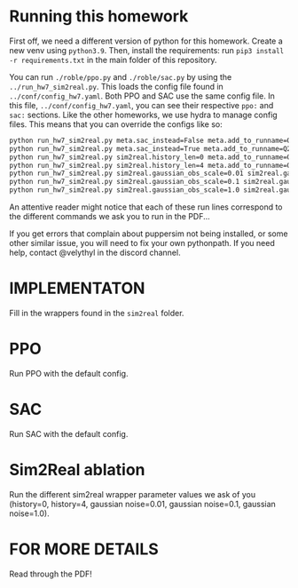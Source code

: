 # Running this homework

First off, we need a different version of python for this homework.
Create a new venv using `python3.9`. 
Then, install the requirements: run `pip3 install -r requirements.txt` in the main folder of this repository.

You can run `./roble/ppo.py` and `./roble/sac.py` by using the `../run_hw7_sim2real.py`. 
This loads the config file found in `../conf/config_hw7.yaml`.
Both PPO and SAC use the same config file. In this file, `../conf/config_hw7.yaml`, you can see their respective `ppo:` and `sac:` sections.
Like the other homeworks, we use hydra to manage config files. This means that you can override the configs like so:

```bash
python run_hw7_sim2real.py meta.sac_instead=False meta.add_to_runname=Q2.1    # Part 2.1
python run_hw7_sim2real.py meta.sac_instead=True meta.add_to_runname=Q2.2     # Part 2.2
python run_hw7_sim2real.py sim2real.history_len=0 meta.add_to_runname=Q3h0    # Part 3
python run_hw7_sim2real.py sim2real.history_len=4 meta.add_to_runname=Q3h4    # Part 3
python run_hw7_sim2real.py sim2real.gaussian_obs_scale=0.01 sim2real.gaussian_act_scale=0.01 meta.add_to_runname=Q3g0.0 # Part 3
python run_hw7_sim2real.py sim2real.gaussian_obs_scale=0.1 sim2real.gaussian_act_scale=0.1 meta.add_to_runname=Q3g0.1   # Part 3
python run_hw7_sim2real.py sim2real.gaussian_obs_scale=1.0 sim2real.gaussian_act_scale=1.0 meta.add_to_runname=Q3g1     # Part 3
```

An attentive reader might notice that each of these run lines correspond to the different commands we ask you to run in the PDF...

If you get errors that complain about puppersim not being installed, or some other similar issue, you will need to fix your own pythonpath.
If you need help, contact @velythyl in the discord channel.

# IMPLEMENTATON

Fill in the wrappers found in the `sim2real` folder.

# PPO

Run PPO with the default config.

# SAC

Run SAC with the default config.

# Sim2Real ablation

Run the different sim2real wrapper parameter values we ask of you (history=0, history=4, gaussian noise=0.01, gaussian noise=0.1, gaussian noise=1.0).

# FOR MORE DETAILS

Read through the PDF!
